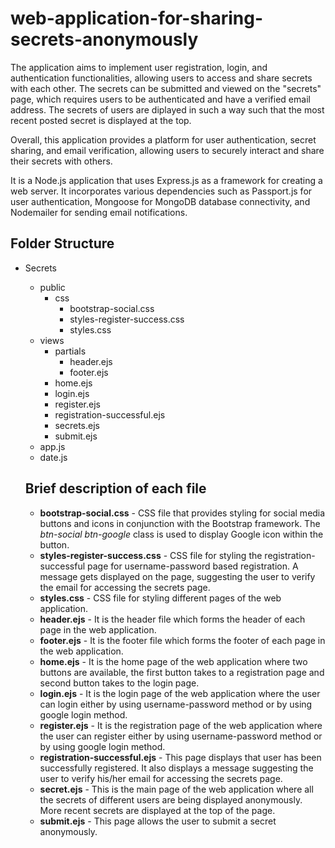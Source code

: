 # web-application-for-sharing-secrets-anonymously
The application aims to implement user registration, login, and authentication functionalities, allowing users to access and share secrets with each other. The secrets can be submitted and viewed on the "secrets" page, which requires users to be authenticated and have a verified email address. The secrets of users are diplayed in such a way  such that the most recent posted secret is displayed at the top.

Overall, this application provides a platform for user authentication, secret sharing, and email verification, allowing users to securely interact and share their secrets with others.

It is a  Node.js application that uses Express.js as a framework for creating a web server. It incorporates various dependencies such as Passport.js for user authentication, Mongoose for MongoDB database connectivity, and Nodemailer for sending email notifications.

## Folder Structure

- Secrets
   - public
       - css
          - bootstrap-social.css
          - styles-register-success.css
          - styles.css
   - views
      - partials
         - header.ejs
         - footer.ejs
      - home.ejs
      - login.ejs
      - register.ejs
      - registration-successful.ejs
      - secrets.ejs
      - submit.ejs
   - app.js
   - date.js
   
   ## Brief description of each file
   
   - **bootstrap-social.css** - CSS file that provides styling for social media buttons and icons in conjunction with the Bootstrap framework. The *btn-social btn-google* class is used to display Google icon within the button.
   - **styles-register-success.css** - CSS file for styling the registration-successful page for username-password based registration. A message gets displayed on the page, suggesting the user to verify the email for accessing the secrets page.
   - **styles.css** - CSS file for styling different pages of the web application.
   - **header.ejs** - It is the header file which forms the header of each page in the web application.
   - **footer.ejs** - It is the footer file which forms the footer of each page in the web application.
   - **home.ejs** - It is the home page of the web application where two buttons are available, the first button takes to a registration page and second button takes to the login page.
   - **login.ejs** -  It is the login page of the web application where the user can login either by using username-password method or by using google login method.
   - **register.ejs** - It is the registration page of the web application where the user can register either by using username-password method or by using google login method.
   - **registration-successful.ejs** - This page displays that user has been successfully registered. It also displays a message suggesting the user to verify his/her email for accessing the secrets page.
   - **secret.ejs** - This is the main page of the web application where all the secrets of different users are being displayed anonymously. More recent secrets are displayed at the top of the page.
   - **submit.ejs** - This page allows the user to submit a secret anonymously.
